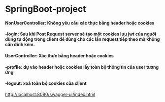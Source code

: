 # SpringBoot-project

#### NonUserController: Không yêu cầu xác thực bằng header hoặc cookies
#### -login: Sau khi Post Request server sẽ tạo một cookies lưu jwt của người dùng tự động trong client để dùng cho các lần request tiếp theo mà không cần đính kèm. 
#### UserController: Xác thực bằng header hoặc cookies
#### -profile: dự vào header hoặc cookies lấy toàn bộ thông tin của user tương ứng
#### -logout: xoá toàn bộ cookies của client
 
<a href="http://localhost:8080/swagger-ui/index.html">http://localhost:8080/swagger-ui/index.html</a>
